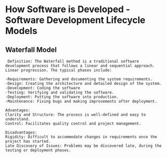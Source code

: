 # How Software is Developed - Software Development Lifecycle Models

## Waterfall Model

     Definition: The Waterfall method is a traditional software development process that follows a linear and sequential approach. Linear progression. The typical phases include:

    -Requirements: Gathering and documenting the system requirements.
    -Design: Creating the architecture and detailed design of the system.
    -Development: Coding the software
    -Testing: Verifying and validating the software.
    -Deployment: Putting the software into production.
    -Maintenance: Fixing bugs and making improvements after deployment.

    Advantages:
    Clarity and Structure: The process is well-defined and easy to understand.
    Control: Facilitates quality control and project management.

    Disadvantages:
    Rigidity: Difficult to accommodate changes in requirements once the project has started.
    Late Discovery of Issues: Problems may be discovered late, during the testing or deployment phases.